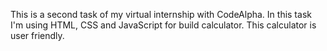 This is a second task of my virtual internship with CodeAlpha.
In this task I'm using HTML, CSS and JavaScript for build calculator.
This calculator is user friendly.
